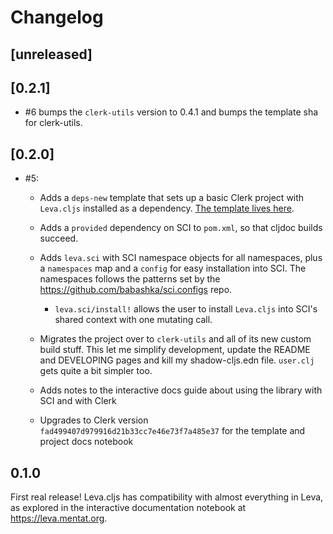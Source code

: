 # Changelog

## [unreleased]

## [0.2.1]

- #6 bumps the `clerk-utils` version to 0.4.1 and bumps the template sha for
  clerk-utils.

## [0.2.0]

- #5:

  - Adds a `deps-new` template that sets up a basic Clerk project with
    `Leva.cljs` installed as a dependency. [The template lives
    here](https://github.com/mentat-collective/Leva.cljs/tree/main/resources/leva/clerk).

  - Adds a `provided` dependency on SCI to `pom.xml`, so that cljdoc builds
    succeed.

  - Adds `leva.sci` with SCI namespace objects for all namespaces, plus a
    `namespaces` map and a `config` for easy installation into SCI. The
    namespaces follows the patterns set by the
    https://github.com/babashka/sci.configs repo.

    - `leva.sci/install!` allows the user to install `Leva.cljs` into SCI's
      shared context with one mutating call.

  - Migrates the project over to `clerk-utils` and all of its new custom build
    stuff. This let me simplify development, update the README and DEVELOPING
    pages and kill my shadow-cljs.edn file. `user.clj` gets quite a bit simpler
    too.

  - Adds notes to the interactive docs guide about using the library with SCI
    and with Clerk

  - Upgrades to Clerk version `fad499407d979916d21b33cc7e46e73f7a485e37` for the
    template and project docs notebook

## 0.1.0

First real release! Leva.cljs has compatibility with almost everything in Leva,
as explored in the interactive documentation notebook at https://leva.mentat.org.
